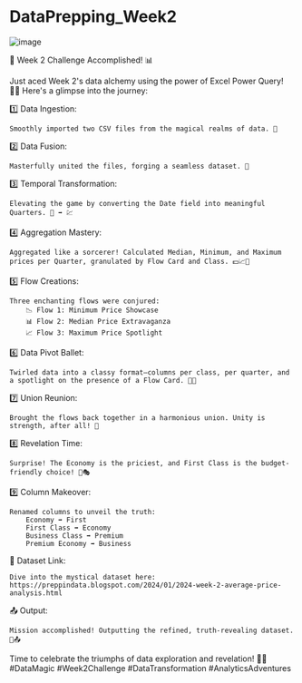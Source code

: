 # DataPrepping_Week2

![image](https://github.com/LauroCRibeiro/DataPrepping_Week2/assets/32388750/22eaaa01-c7ea-4484-9484-14ab92db46b7)


🚀 Week 2 Challenge Accomplished! 📊

Just aced Week 2's data alchemy using the power of Excel Power Query! 🧙‍♂️ Here's a glimpse into the journey:

1️⃣ Data Ingestion:

    Smoothly imported two CSV files from the magical realms of data. 📂

2️⃣ Data Fusion:

    Masterfully united the files, forging a seamless dataset. 🤝

3️⃣ Temporal Transformation:

    Elevating the game by converting the Date field into meaningful Quarters. 📅 ➡️ 💹

4️⃣ Aggregation Mastery:

    Aggregated like a sorcerer! Calculated Median, Minimum, and Maximum prices per Quarter, granulated by Flow Card and Class. 💵📈💼

5️⃣ Flow Creations:

    Three enchanting flows were conjured:
        📉 Flow 1: Minimum Price Showcase
        📊 Flow 2: Median Price Extravaganza
        📈 Flow 3: Maximum Price Spotlight

6️⃣ Data Pivot Ballet:

    Twirled data into a classy format—columns per class, per quarter, and a spotlight on the presence of a Flow Card. 💃🕺

7️⃣ Union Reunion:

    Brought the flows back together in a harmonious union. Unity is strength, after all! 🤝

8️⃣ Revelation Time:

    Surprise! The Economy is the priciest, and First Class is the budget-friendly choice! 🤔🎭

9️⃣ Column Makeover:

    Renamed columns to unveil the truth:
        Economy ➡️ First
        First Class ➡️ Economy
        Business Class ➡️ Premium
        Premium Economy ➡️ Business

🔗 Dataset Link:

    Dive into the mystical dataset here: https://preppindata.blogspot.com/2024/01/2024-week-2-average-price-analysis.html 

📤 Output:

    Mission accomplished! Outputting the refined, truth-revealing dataset. 🚀📤

Time to celebrate the triumphs of data exploration and revelation! 🎉🚀 #DataMagic #Week2Challenge #DataTransformation #AnalyticsAdventures
